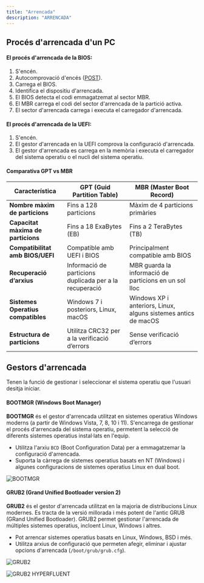 ```yaml
---
title: "Arrencada"  
description: "ARRENCADA"  
---
```


## Procés d'arrencada d'un PC

#### El procés d'arrencada de la BIOS:

1. S'encén.
2. Autocomprovació d'encés ([POST](../../ut1/ut11-post.md)).
3. Carrega el BIOS.
4. Identifica el dispositiu d'arrencada.
5. El BIOS detecta el codi emmagatzemat al sector MBR.
6. El MBR carrega el codi del sector d'arrencada de la partició activa.
7. El sector d'arrencada carrega i executa el carregador d'arrencada.

#### El procés d'arrencada de la UEFI:

1. S'encén.
2. El gestor d'arrencada en la UEFI comprova la configuració d'arrencada.
3. El gestor d'arrencada es carrega en la memòria i executa el carregador del sistema operatiu o el nucli del sistema operatiu.

#### Comparativa GPT vs MBR

| Característica                      | **GPT (Guid Partition Table)**             | **MBR (Master Boot Record)**              |
|-------------------------------------|-------------------------------------------|------------------------------------------|
| **Nombre màxim de particions**      | Fins a 128 particions                      | Màxim de 4 particions primàries          |
| **Capacitat màxima de particions**   | Fins a 18 ExaBytes (EB)                    | Fins a 2 TeraBytes (TB)                  |
| **Compatibilitat amb BIOS/UEFI**     | Compatible amb UEFI i BIOS                 | Principalment compatible amb BIOS        |
| **Recuperació d’arxius**             | Informació de particions duplicada per a la recuperació | MBR guarda la informació de particions en un sol lloc |
| **Sistemes Operatius compatibles**   | Windows 7 i posteriors, Linux, macOS       | Windows XP i anteriors, Linux, alguns sistemes antics de macOS |
| **Estructura de particions**         | Utilitza CRC32 per a la verificació d’errors | Sense verificació d’errors  

## Gestors d'arrencada  
Tenen la funció de gestionar i seleccionar el sistema operatiu que l'usuari desitja iniciar.

#### BOOTMGR (Windows Boot Manager)

**BOOTMGR** és el gestor d'arrencada utilitzat en sistemes operatius Windows moderns (a partir de Windows Vista, 7, 8, 10 i 11). S'encarrega de gestionar el procés d'arrencada del sistema operatiu, permetent la selecció de diferents sistemes operatius instal·lats en l'equip.

- Utilitza l'arxiu `BCD` (Boot Configuration Data) per a emmagatzemar la configuració d'arrencada.
- Suporta la càrrega de sistemes operatius basats en NT (Windows) i algunes configuracions de sistemes operatius Linux en dual boot.

![BOOTMGR](https://cdn4.geckoandfly.com/wp-content/uploads/2019/04/multi-boot-windows.jpg)

#### GRUB2 (Grand Unified Bootloader version 2)

**GRUB2** és el gestor d'arrencada utilitzat en la majoria de distribucions Linux modernes. Es tracta de la versió millorada i més potent de l'antic GRUB (GRand Unified Bootloader). GRUB2 permet gestionar l'arrencada de múltiples sistemes operatius, incloent Linux, Windows i altres.

- Pot arrencar sistemes operatius basats en Linux, Windows, BSD i més.
- Utilitza arxius de configuració que permeten afegir, eliminar i ajustar opcions d'arrencada (`/boot/grub/grub.cfg`).

![GRUB2](https://lignux.com/wp-content/uploads/2016/04/grub-boot-menu-live-cd.png)

![GRUB2 HYPERFLUENT](https://preview.redd.it/grub-hyperfluent-grub2-theme-v0-q9tgc9o9gdlc1.jpg?width=2618&format=pjpg&auto=webp&s=fe72808788992e567a82c210b93583f36c47fe59 "GRUB2 HYPERFLUENT")